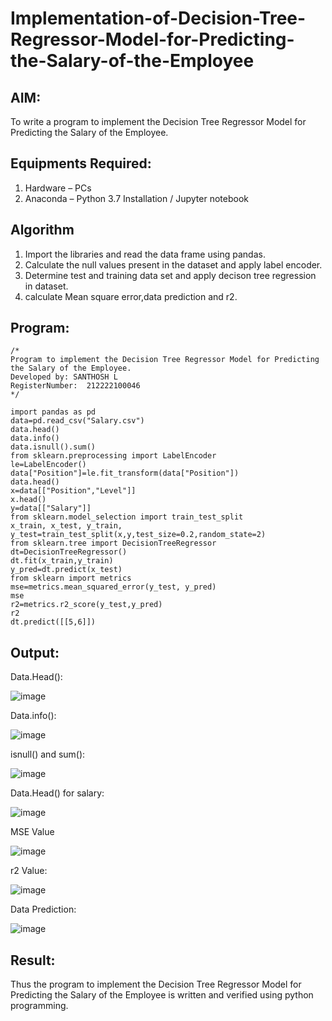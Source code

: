 # Implementation-of-Decision-Tree-Regressor-Model-for-Predicting-the-Salary-of-the-Employee

## AIM:
To write a program to implement the Decision Tree Regressor Model for Predicting the Salary of the Employee.

## Equipments Required:
1. Hardware – PCs
2. Anaconda – Python 3.7 Installation / Jupyter notebook

## Algorithm
1. Import the libraries and read the data frame using pandas.
2. Calculate the null values present in the dataset and apply label encoder.
3. Determine test and training data set and apply decison tree regression in dataset.
4. calculate Mean square error,data prediction and r2.
## Program:
```
/*
Program to implement the Decision Tree Regressor Model for Predicting the Salary of the Employee.
Developed by: SANTHOSH L
RegisterNumber:  212222100046
*/
```
```
import pandas as pd
data=pd.read_csv("Salary.csv")
data.head()
data.info()
data.isnull().sum()
from sklearn.preprocessing import LabelEncoder
le=LabelEncoder()
data["Position"]=le.fit_transform(data["Position"])
data.head()
x=data[["Position","Level"]]
x.head()
y=data[["Salary"]]
from sklearn.model_selection import train_test_split
x_train, x_test, y_train, y_test=train_test_split(x,y,test_size=0.2,random_state=2)
from sklearn.tree import DecisionTreeRegressor
dt=DecisionTreeRegressor()
dt.fit(x_train,y_train)
y_pred=dt.predict(x_test)
from sklearn import metrics
mse=metrics.mean_squared_error(y_test, y_pred)
mse
r2=metrics.r2_score(y_test,y_pred)
r2
dt.predict([[5,6]])
```
## Output:
Data.Head():


![image](https://github.com/23013753/Implementation-of-Decision-Tree-Regressor-Model-for-Predicting-the-Salary-of-the-Employee/assets/145634121/b72e6730-8493-462f-ac35-bb3669ae48fc)

Data.info():


![image](https://github.com/23013753/Implementation-of-Decision-Tree-Regressor-Model-for-Predicting-the-Salary-of-the-Employee/assets/145634121/ffa5c272-0d3d-4dac-8a4a-a6b3252ad393)

isnull() and sum():


![image](https://github.com/23013753/Implementation-of-Decision-Tree-Regressor-Model-for-Predicting-the-Salary-of-the-Employee/assets/145634121/ebb8af50-4719-419a-9178-43382c84f20e)


Data.Head() for salary:


![image](https://github.com/23013753/Implementation-of-Decision-Tree-Regressor-Model-for-Predicting-the-Salary-of-the-Employee/assets/145634121/3019ab56-99a5-4381-b3e2-1f8e91197e4a)

MSE Value



![image](https://github.com/23013753/Implementation-of-Decision-Tree-Regressor-Model-for-Predicting-the-Salary-of-the-Employee/assets/145634121/42682121-63e3-46de-9f67-af2b146a99c7)


r2 Value:



![image](https://github.com/23013753/Implementation-of-Decision-Tree-Regressor-Model-for-Predicting-the-Salary-of-the-Employee/assets/145634121/40b2ddd7-3866-4e66-b86c-7a4cbc10e2e0)


Data Prediction:


![image](https://github.com/23013753/Implementation-of-Decision-Tree-Regressor-Model-for-Predicting-the-Salary-of-the-Employee/assets/145634121/c18bd14b-bf45-4041-a466-3a9377b963db)

## Result:
Thus the program to implement the Decision Tree Regressor Model for Predicting the Salary of the Employee is written and verified using python programming.
